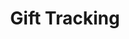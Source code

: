 ---
layout: article
title:  "Gift Tracking"
description: "Process and track campus donations in a centralized system, including complex payment processing, document management, and workflow history."
current-url: "https://gifts.ucdavis.edu/"
audience: "UCD Development Officers"
Launched: Jan 2018
tags:
  - Static Site - Jekyll

---
